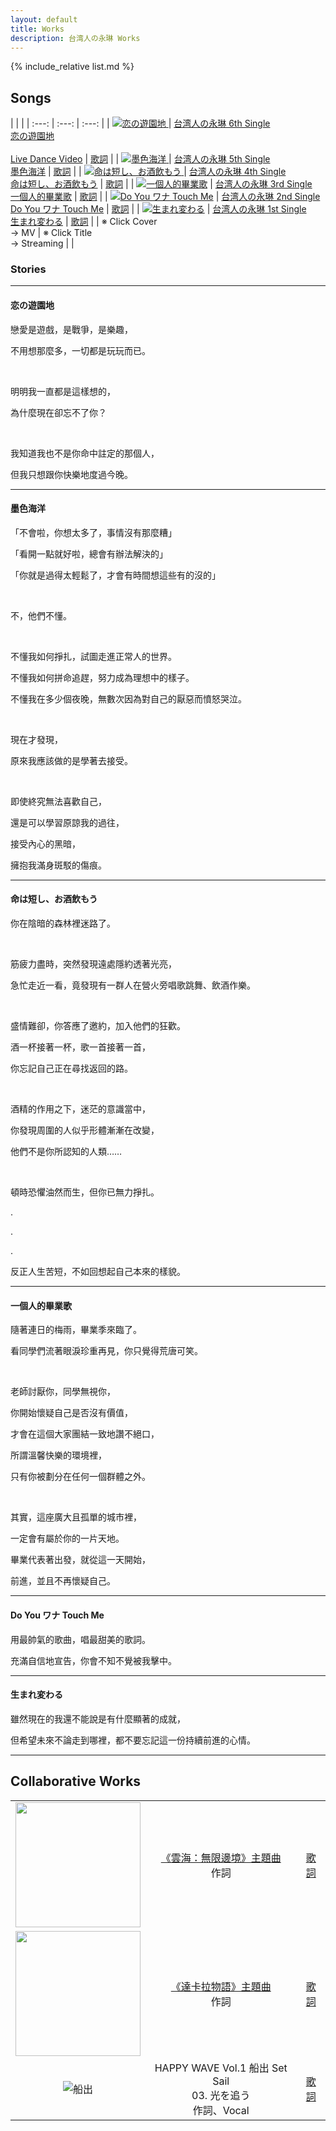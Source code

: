 ```yaml
---
layout: default
title: Works
description: 台湾人の永琳 Works
---
```


{% include_relative list.md %}

## Songs

| | |
| :---: | :---: | :---: |
| <a href="https://youtu.be/6oyVGfpnmpo" target="_blank" rel="noopener noreferrer">![恋の遊園地](img/single_6.jpg) </a> | <a href="https://www.soundscape.net/a/42620" target="_blank" rel="noopener noreferrer">台湾人の永琳 6th Single<br/>恋の遊園地</a><br/><br/>[Live Dance Video](https://youtu.be/1qpskJReXzM?si=-wIfeHdBJv_4RmIM) | [歌詞](https://docs.google.com/document/d/e/2PACX-1vQvU80ScETkvdbYgpnG_eyLm2LN6QQopxdL0YyCiSMncq8r6IlhvdtYptd005suVskpKl7EVLHeZYQb/pub) |
| <a href="https://youtu.be/5ocMN4_O8iU" target="_blank" rel="noopener noreferrer">![墨色海洋](img/single_5.jpg) </a> | <a href="https://www.soundscape.net/a/41364" target="_blank" rel="noopener noreferrer">台湾人の永琳 5th Single<br/>墨色海洋</a> | [歌詞](https://docs.google.com/document/d/e/2PACX-1vTjnQ174PVztlAoOlMWNOUaTORe5fSJdX-yMXKlj43a7K-SYrDgjHfQII6_LbNdmFA15GDoOe0VszF_/pub) |
| <a href="https://youtu.be/DHACQMBtWCY" target="_blank" rel="noopener noreferrer">![命は短し、お酒飲もう](img/single_4.jpg) </a> | <a href="https://www.soundscape.net/a/31256" target="_blank" rel="noopener noreferrer">台湾人の永琳 4th Single<br/>命は短し、お酒飲もう</a> | [歌詞](https://docs.google.com/document/d/e/2PACX-1vSKmamdybliDoeA1O9b2ASKZEwhGyrklDSZPD3Pcmy_s0XBHAv5WCRRPk7Xeyfxr1srOhYDhC3XvDJb/pub) |
| <a href="https://youtu.be/8SHSo3lrphU" target="_blank" rel="noopener noreferrer">![一個人的畢業歌](img/single_3.jpg)</a> | <a href="https://www.soundscape.net/a/26082" target="_blank" rel="noopener noreferrer">台湾人の永琳 3rd Single<br/>一個人的畢業歌</a> | [歌詞](https://docs.google.com/document/d/e/2PACX-1vQx7ZH-fum4l6_mMU06VaT-Xe4nKUl6kDjrKEziUE5m5qivi1s3haIM_3EEJqBJI2Lw25liflivMboj/pub) |
| <a href="https://youtu.be/Spdm6Rdkd8A" target="_blank" rel="noopener noreferrer">![Do You ワナ Touch Me](img/single_2.jpg)</a> | <a href="https://www.soundscape.net/a/21065" target="_blank" rel="noopener noreferrer">台湾人の永琳 2nd Single<br/>Do You ワナ Touch Me</a> | [歌詞](https://docs.google.com/document/d/e/2PACX-1vTSJ5zLX-Lge0naOpr8bKoYfzp_poGPGSiwEQmMyoeQ7th-Y-pJJ-nKqxs2GGu-yUlnDK--Ivdg1VNm/pub) |
| <a href="https://youtu.be/2faotuVptyk" target="_blank" rel="noopener noreferrer">![生まれ変わる](img/single_1.jpg)</a> | <a href="https://www.soundscape.net/a/16698" target="_blank" rel="noopener noreferrer">台湾人の永琳 1st Single<br/>生まれ変わる</a> | [歌詞](https://docs.google.com/document/d/e/2PACX-1vTSdbYT29alt0jSFXWw9gdIhjEgB6gNBV5vq6T_w6BnkGfcslg5PRlgVTi9L23qu4nRAcOSS4gUmJLL/pub) |
| ※ Click Cover<br/>-> MV | ※ Click Title<br/>-> Streaming | |

###  Stories

---
#### 恋の遊園地

戀愛是遊戲，是戰爭，是樂趣，

不用想那麼多，一切都是玩玩而已。

<br/>

明明我一直都是這樣想的，

為什麼現在卻忘不了你？

<br/>

我知道我也不是你命中註定的那個人，

但我只想跟你快樂地度過今晚。

---
#### 墨色海洋

「不會啦，你想太多了，事情沒有那麼糟」

「看開一點就好啦，總會有辦法解決的」

「你就是過得太輕鬆了，才會有時間想這些有的沒的」

<br/>

不，他們不懂。

<br/>

不懂我如何掙扎，試圖走進正常人的世界。

不懂我如何拼命追趕，努力成為理想中的樣子。

不懂我在多少個夜晚，無數次因為對自己的厭惡而憤怒哭泣。

<br/>

現在才發現，

原來我應該做的是學著去接受。

<br/>

即使終究無法喜歡自己，

還是可以學習原諒我的過往，

接受內心的黑暗，

擁抱我滿身斑駁的傷痕。

---
#### 命は短し、お酒飲もう

你在陰暗的森林裡迷路了。

<br/>

筋疲力盡時，突然發現遠處隱約透著光亮，

急忙走近一看，竟發現有一群人在營火旁唱歌跳舞、飲酒作樂。

<br/>

盛情難卻，你答應了邀約，加入他們的狂歡。

酒一杯接著一杯，歌一首接著一首，

你忘記自己正在尋找返回的路。

<br/>

酒精的作用之下，迷茫的意識當中，

你發現周圍的人似乎形體漸漸在改變，

他們不是你所認知的人類……

<br/>

頓時恐懼油然而生，但你已無力掙扎。

.

.

.

反正人生苦短，不如回想起自己本來的樣貌。

---
#### 一個人的畢業歌

隨著連日的梅雨，畢業季來臨了。

看同學們流著眼淚珍重再見，你只覺得荒唐可笑。

<br/>

老師討厭你，同學無視你，

你開始懷疑自己是否沒有價值，

才會在這個大家團結一致地讚不絕口，

所謂溫馨快樂的環境裡，

只有你被劃分在任何一個群體之外。

<br/>

其實，這座廣大且孤單的城市裡，

一定會有屬於你的一片天地。

畢業代表著出發，就從這一天開始，

前進，並且不再懷疑自己。

---
#### Do You ワナ Touch Me

用最帥氣的歌曲，唱最甜美的歌詞。

充滿自信地宣告，你會不知不覺被我擊中。

---
#### 生まれ変わる

雖然現在的我還不能說是有什麼顯著的成就，

但希望未來不論走到哪裡，都不要忘記這一份持續前進的心情。

---
## Collaborative Works

|       |       |       |
| :---: | :---: | :---: |
| <a href="https://www.youtube.com/watch?v=HafK8DmClTo" target="_blank" rel="noopener noreferrer"><img src="img/seaofclouds.jpg" width="200"/></a> | <a href="https://www.youtube.com/watch?v=HafK8DmClTo" target="_blank" rel="noopener noreferrer">《雲海：無限邊境》主題曲</a><br/>作詞 | <a href="https://docs.google.com/document/d/e/2PACX-1vQNgyAEWmOIrfvafePkNkIrkDJGCtt_QoKainMgQSMKwqvgQ4n5uFoS_v9JhmD8ZZSxHnqu0NA4XMqB/pub" target="_blank" rel="noopener noreferrer">歌詞</a> |
| <a href="https://www.youtube.com/watch?v=AzUZRHQiAp4" target="_blank" rel="noopener noreferrer"><img src="img/takara.jpg" width="200"/></a> | <a href="https://www.youtube.com/watch?v=AzUZRHQiAp4" target="_blank" rel="noopener noreferrer">《達卡拉物語》主題曲</a><br/>作詞 | <a href="https://docs.google.com/document/d/e/2PACX-1vQkxwPiw0XkT-sQJzMlgP07bKKJd77XUVKqNeRpZd7dLjVf8RT6av_FGsSa2c560TeF7rpXnj-OZ_6D/pub" target="_blank" rel="noopener noreferrer">歌詞</a> |
| ![船出](img/comp_album_1.jpg) | HAPPY WAVE Vol.1 船出 Set Sail<br/>03. 光を追う<br/>作詞、Vocal | <a href="https://docs.google.com/document/d/e/2PACX-1vT6Z-5hKr8aZoxAsZZY393AZe8N4Z4dS9-UVzAdfWo2ZXyTbfbJKAADkxSr12x8rk6t2vUtvhlAJ8g5/pub" target="_blank" rel="noopener noreferrer">歌詞</a> |

